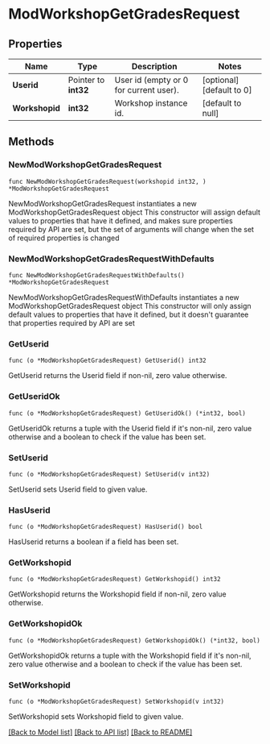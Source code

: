 # ModWorkshopGetGradesRequest

## Properties

Name | Type | Description | Notes
------------ | ------------- | ------------- | -------------
**Userid** | Pointer to **int32** | User id (empty or 0 for current user). | [optional] [default to 0]
**Workshopid** | **int32** | Workshop instance id. | [default to null]

## Methods

### NewModWorkshopGetGradesRequest

`func NewModWorkshopGetGradesRequest(workshopid int32, ) *ModWorkshopGetGradesRequest`

NewModWorkshopGetGradesRequest instantiates a new ModWorkshopGetGradesRequest object
This constructor will assign default values to properties that have it defined,
and makes sure properties required by API are set, but the set of arguments
will change when the set of required properties is changed

### NewModWorkshopGetGradesRequestWithDefaults

`func NewModWorkshopGetGradesRequestWithDefaults() *ModWorkshopGetGradesRequest`

NewModWorkshopGetGradesRequestWithDefaults instantiates a new ModWorkshopGetGradesRequest object
This constructor will only assign default values to properties that have it defined,
but it doesn't guarantee that properties required by API are set

### GetUserid

`func (o *ModWorkshopGetGradesRequest) GetUserid() int32`

GetUserid returns the Userid field if non-nil, zero value otherwise.

### GetUseridOk

`func (o *ModWorkshopGetGradesRequest) GetUseridOk() (*int32, bool)`

GetUseridOk returns a tuple with the Userid field if it's non-nil, zero value otherwise
and a boolean to check if the value has been set.

### SetUserid

`func (o *ModWorkshopGetGradesRequest) SetUserid(v int32)`

SetUserid sets Userid field to given value.

### HasUserid

`func (o *ModWorkshopGetGradesRequest) HasUserid() bool`

HasUserid returns a boolean if a field has been set.

### GetWorkshopid

`func (o *ModWorkshopGetGradesRequest) GetWorkshopid() int32`

GetWorkshopid returns the Workshopid field if non-nil, zero value otherwise.

### GetWorkshopidOk

`func (o *ModWorkshopGetGradesRequest) GetWorkshopidOk() (*int32, bool)`

GetWorkshopidOk returns a tuple with the Workshopid field if it's non-nil, zero value otherwise
and a boolean to check if the value has been set.

### SetWorkshopid

`func (o *ModWorkshopGetGradesRequest) SetWorkshopid(v int32)`

SetWorkshopid sets Workshopid field to given value.



[[Back to Model list]](../README.md#documentation-for-models) [[Back to API list]](../README.md#documentation-for-api-endpoints) [[Back to README]](../README.md)


